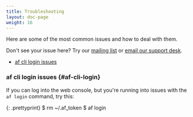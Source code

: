 ```yaml
---
title: Troubleshooting
layout: doc-page
weight: 16
---
```


Here are some of the most common issues and how to deal with them. 

Don't see your issue here? Try our [mailing list](https://groups.google.com/forum/#!forum/appfog-users) or [email our support desk](mailto:support@appfog.com).

* [af cli login issues](#af-cli-login)

### af cli login issues {#af-cli-login}

If you can log into the web console, but you're running into issues with the `af login` command, try this: 

{: .prettyprint}
    $ rm ~/.af_token
	$ af login
